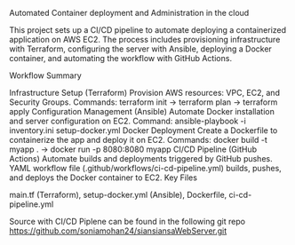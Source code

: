 Automated Container deployment and Administration in the cloud

This project sets up a CI/CD pipeline to automate deploying a containerized application on AWS EC2. The process includes provisioning infrastructure with Terraform, configuring the server with Ansible, deploying a Docker container, and automating the workflow with GitHub Actions.

Workflow Summary

Infrastructure Setup (Terraform)
Provision AWS resources: VPC, EC2, and Security Groups.
Commands: terraform init → terraform plan → terraform apply
Configuration Management (Ansible)
Automate Docker installation and server configuration on EC2.
Command: ansible-playbook -i inventory.ini setup-docker.yml
Docker Deployment
Create a Dockerfile to containerize the app and deploy it on EC2.
Commands: docker build -t myapp . → docker run -p 8080:8080 myapp
CI/CD Pipeline (GitHub Actions)
Automate builds and deployments triggered by GitHub pushes.
YAML workflow file (.github/workflows/ci-cd-pipeline.yml) builds, pushes, and deploys the Docker container to EC2.
Key Files

main.tf (Terraform), setup-docker.yml (Ansible), Dockerfile, ci-cd-pipeline.yml


Source with CI/CD Piplene can be found in the following git repo
https://github.com/soniamohan24/siansiansaWebServer.git
